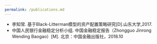 ```yaml
---
permalink: /publications.md
---
```

- 李知常. 基于Black-Litterman模型的资产配置策略研究[D].山东大学,2017.
- 中国人民银行金融稳定分析小组. 中国金融稳定报告（Zhongguo Jinrong Wending Baogao）[M]. 北京：中国金融出版社，2018.10
